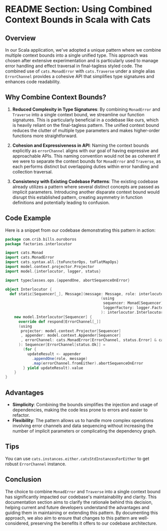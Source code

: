 # README Section: Using Combined Context Bounds in Scala with Cats

## Overview

In our Scala application, we've adopted a unique pattern where we combine multiple context bounds into a single unified type. This approach was chosen after extensive experimentation and is particularly used to manage error handling and effect traversal in final-tagless styled code. The combined use of `cats.MonadError` with `cats.Traverse` under a single alias `ErrorChannel` provides a cohesive API that simplifies type signatures and enhances code readability.

## Why Combine Context Bounds?

1. **Reduced Complexity in Type Signatures**:
   By combining `MonadError` and `Traverse` into a single context bound, we streamline our function signatures. This is particularly beneficial in a codebase like ours, which is heavily reliant on the final-tagless pattern. The unified context bound reduces the clutter of multiple type parameters and makes higher-order functions more straightforward.

2. **Cohesion and Expressiveness in API**:
   Naming the context bounds explicitly as `errorChannel` aligns with our goal of having expressive and approachable APIs. This naming convention would not be as coherent if we were to separate the context bounds for `MonadError` and `Traverse`, as each performs distinct but overlapping duties within error handling and collection traversal.

3. **Consistency with Existing Codebase Patterns**:
   The existing codebase already utilizes a pattern where several distinct concepts are passed as implicit parameters. Introducing another disparate context bound would disrupt this established pattern, creating asymmetry in function definitions and potentially leading to confusion.

## Code Example

Here is a snippet from our codebase demonstrating this pattern in action:

```scala 3
package com.crib.bills.ouroboros
package factories.interlocutor

import cats.Monad
import cats.MonadError
import cats.syntax.all.{toFunctorOps, toFlatMapOps}
import model.context.projector.Projector
import model.{interlocutor, logger, status}

import typeclasses.ops.{appendOne, abortSequenceOnError}

object Interlocutor {
  def static[Sequencer[_], Message](message: Message, role: interlocutor.Role[Message])
                                           (using
                                            sequencer: Monad[Sequencer],
                                            loggerFactory: logger.Factory[Sequencer]
                                           ): interlocutor.Interlocutor[Sequencer] =
    new model.Interlocutor[Sequencer] {
      override def respond[ErrorChannel[_]]
      (using
       projector: model.context.Projector[Sequencer]
       , appender: model.context.Appender[Sequencer]
       , errorChannel: cats.MonadError[ErrorChannel, status.Error] & cats.Traverse[ErrorChannel]
      ): Sequencer[ErrorChannel[status.Ok]] =
        (for {
          updateResult <- appender
            .appendOne(role, message)
            .map(errorChannel.fromEither).abortSequenceOnError
        } yield updateResult).value
    }
}
```

## Advantages

- **Simplicity**: Combining the bounds simplifies the injection and usage of dependencies, making the code less prone to errors and easier to refactor.
- **Flexibility**: The pattern allows us to handle more complex operations involving error channels and data sequencing without increasing the number of implicit parameters or complicating the dependency graph.

## Tips
You can use `cats.instances.either.catsStdInstancesForEither` to get robust `ErrorChannel` instance.

## Conclusion

The choice to combine `MonadError` and `Traverse` into a single context bound has significantly impacted our codebase's maintainability and clarity. This documentation section aims to clarify the rationale behind this decision, helping current and future developers understand the advantages and guiding them in maintaining or extending this pattern. By documenting this approach, we also aim to ensure that changes to this pattern are well-considered, preserving the benefits it offers to our codebase architecture.

